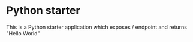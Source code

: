 # Python starter 
This is a Python starter application which exposes / endpoint and returns "Hello World"

